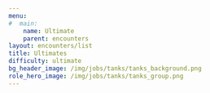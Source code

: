 ```yaml
---
menu:
#  main:
    name: Ultimate
    parent: encounters
layout: encounters/list
title: Ultimates
difficulty: ultimate
bg_header_image: /img/jobs/tanks/tanks_background.png
role_hero_image: /img/jobs/tanks/tanks_group.png
---
```

